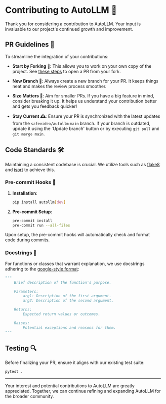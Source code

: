 # Contributing to AutoLLM 🌟

Thank you for considering a contribution to AutoLLM. Your input is invaluable to our project's continued growth and improvement.

## PR Guidelines 📝

To streamline the integration of your contributions:

- **Start by Forking 🍴**: This allows you to work on your own copy of the project. See [these steps](https://docs.github.com/en/pull-requests/collaborating-with-pull-requests/proposing-changes-to-your-work-with-pull-requests/creating-a-pull-request-from-a-fork) to open a PR from your fork.

- **New Branch 🌱**: Always create a new branch for your PR. It keeps things neat and makes the review process smoother.

- **Size Matters 📏**: Aim for smaller PRs. If you have a big feature in mind, consider breaking it up. It helps us understand your contribution better and gets you feedback quicker!

- **Stay Current 🕰️**: Ensure your PR is synchronized with the latest updates from the `safevideo/autollm` `main` branch. If your branch is outdated, update it using the 'Update branch' button or by executing `git pull` and `git merge main`.

## Code Standards 🛠️

Maintaining a consistent codebase is crucial. We utilize tools such as [flake8](https://flake8.pycqa.org/en/latest/) and [isort](https://pycqa.github.io/isort/) to achieve this.

### Pre-commit Hooks 🔗

1. **Installation**:

   ```bash
   pip install autollm[dev]
   ```

1. **Pre-commit Setup**:

   ```bash
   pre-commit install
   pre-commit run --all-files
   ```

Upon setup, the pre-commit hooks will automatically check and format code during commits.

### Docstrings 📜

For functions or classes that warrant explanation, we use docstrings adhering to the [google-style format](https://google.github.io/styleguide/pyguide.html#38-comments-and-docstrings):

```python
"""
    Brief description of the function's purpose.

    Parameters:
        arg1: Description of the first argument.
        arg2: Description of the second argument.

    Returns:
        Expected return values or outcomes.

    Raises:
        Potential exceptions and reasons for them.
"""
```

## Testing 🔍

Before finalizing your PR, ensure it aligns with our existing test suite:

```bash
pytest .
```

______________________________________________________________________

Your interest and potential contributions to AutoLLM are greatly appreciated. Together, we can continue refining and expanding AutoLLM for the broader community.
